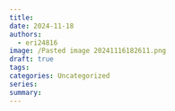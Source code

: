 ```yaml
---
title: 
date: 2024-11-18
authors:
  - eri24816
image: /Pasted image 20241116182611.png
draft: true
tags: 
categories: Uncategorized
series: 
summary:
---
```

